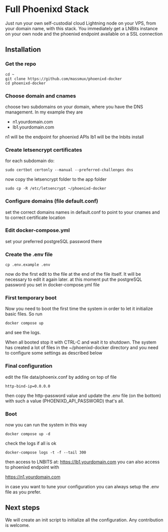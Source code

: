 # Full Phoenixd Stack

 Just run your own self-custodial cloud Lightning node on your VPS, from your domain name, with this stack. You immediately get a LNBits instance on your own node and the phoenixd endpoint available on a SSL connection


## Installation

### Get the repo

```
cd ~
git clone https://github.com/massmux/phoenixd-docker
cd phoenixd-docker
```

### Choose domain and cnames

choose two subdomains on your domain, where you have the DNS management. In my example they are

- n1.yourdomain.com
- lb1.yourdomain.com

n1 will be the endpoint for phoenixd APIs
lb1 will be the lnbits install

### Create letsencrypt certificates

for each subdomain do:

```
sudo certbot certonly --manual --preferred-challenges dns
```
now copy the letsencrypt folder to the app folder

```
sudo cp -R /etc/letsencrypt ~/phoenixd-docker
```

### Configure domains (file default.conf)

set the correct domains names in default.conf to point to your cnames and to correct certificate location

### Edit docker-compose.yml

set your preferred postgreSQL password there

### Create the .env file

```
cp .env.example .env
```

now do the first edit to the file at the end of the file itself. It will be necessary to edit it again later.
at this moment put the postgreSQL password you set in docker-compose.yml file

### First temporary boot

Now you need to boot the first time the system in order to let it initialize basic files. So run

```
docker compose up
```
and see the logs.

When all booted stop it with CTRL-C and wait it to shutdown. The system has created a lot of files in the ~/phoenixd-docker directory and you need to configure some settings as described below

### Final configuration

edit the file data/phoenix.conf by adding on top of file

```
http-bind-ip=0.0.0.0
```

then copy the http-password value and update the .env file (on the bottom) with such a value (PHOENIXD_API_PASSWORD)
that's all.

### Boot

now you can run the system in this way

```
docker compose up -d
```

check the logs if all is ok

```
docker-compose logs -t -f --tail 300
```

then access to LNBITS at: https://lb1.yourdomain.com
you can also access to phoenixd endpoint with

https://n1.yourdomain.com
<http password provided in phoenix.conf file>

in case you want to tune your configuration you can always setup the .env file as you prefer.

## Next steps

We will create an init script to initialize all the configuration. Any contribution is welcome.

 
